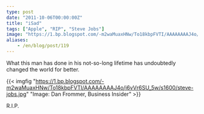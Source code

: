 ```yaml
---
type: post
date: "2011-10-06T00:00:00Z"
title: "iSad"
tags: ["Apple", "RIP", "Steve Jobs"]
image: "https://1.bp.blogspot.com/-m2waMuaxHNw/To18kbpFVTI/AAAAAAAAJ4o/j6vVr6SU_5w/s1600/steve-jobs.jpg"
aliases:
    - /en/blog/post/119
---
```


What this man has done in his not-so-long lifetime has undoubtedly changed the world for better.

<!--more-->

{{< imgfig "https://1.bp.blogspot.com/-m2waMuaxHNw/To18kbpFVTI/AAAAAAAAJ4o/j6vVr6SU_5w/s1600/steve-jobs.jpg" "Image: Dan Frommer, Business Insider" >}}

R.I.P.
